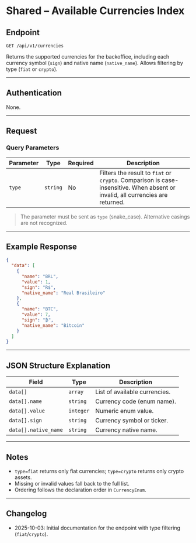 # Shared – Available Currencies Index

## Endpoint

`GET /api/v1/currencies`

Returns the supported currencies for the backoffice, including each currency symbol (`sign`) and native name (`native_name`). Allows filtering by type (`fiat` or `crypto`).

---

## Authentication

None.

---

## Request

### Query Parameters

| Parameter | Type | Required | Description |
| --------- | ---- | -------- | ----------- |
| `type` | `string` | No | Filters the result to `fiat` or `crypto`. Comparison is case-insensitive. When absent or invalid, all currencies are returned. |

> The parameter must be sent as `type` (snake_case). Alternative casings are not recognized.

---

## Example Response

```json
{
  "data": [
    {
      "name": "BRL",
      "value": 1,
      "sign": "R$",
      "native_name": "Real Brasileiro"
    },
    {
      "name": "BTC",
      "value": 7,
      "sign": "₿",
      "native_name": "Bitcoin"
    }
  ]
}
```

---

## JSON Structure Explanation

| Field | Type | Description |
| ----- | ---- | ----------- |
| `data[]` | `array` | List of available currencies. |
| `data[].name` | `string` | Currency code (enum name). |
| `data[].value` | `integer` | Numeric enum value. |
| `data[].sign` | `string` | Currency symbol or ticker. |
| `data[].native_name` | `string` | Currency native name. |

---

## Notes

* `type=fiat` returns only fiat currencies; `type=crypto` returns only crypto assets.
* Missing or invalid values fall back to the full list.
* Ordering follows the declaration order in `CurrencyEnum`.

---

## Changelog

- 2025-10-03: Initial documentation for the endpoint with type filtering (`fiat`/`crypto`).
